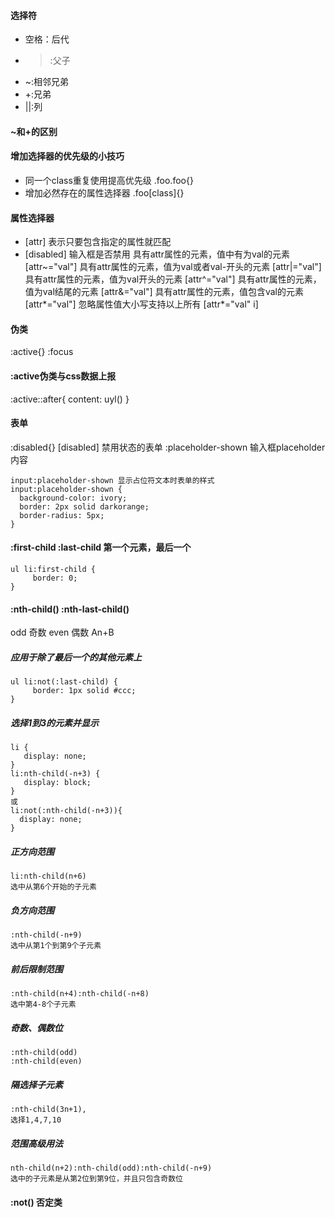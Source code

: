 #### 选择符
* 空格：后代
* >:父子
* ~:相邻兄弟
* +:兄弟
* ||:列

#### ~和+的区别

#### 增加选择器的优先级的小技巧
* 同一个class重复使用提高优先级
.foo.foo{}
* 增加必然存在的属性选择器 
.foo[class]{}

#### 属性选择器
* [attr]  表示只要包含指定的属性就匹配
* [disabled]  输入框是否禁用
具有attr属性的元素，值中有为val的元素 [attr~="val"]
具有attr属性的元素，值为val或者val-开头的元素 [attr|="val"]
具有attr属性的元素，值为val开头的元素  [attr^="val"]
具有attr属性的元素，值为val结尾的元素 [attr&="val"]
具有attr属性的元素，值包含val的元素 [attr*="val"]
忽略属性值大小写支持以上所有 [attr*="val" i]

#### 伪类
:active{}
:focus

#### :active伪类与css数据上报
:active::after{
     content: uyl()
}

#### 表单
:disabled{}  [disabled] 禁用状态的表单
:placeholder-shown  输入框placeholder内容
```
input:placeholder-shown 显示占位符文本时表单的样式
input:placeholder-shown {
  background-color: ivory;
  border: 2px solid darkorange;
  border-radius: 5px;
}
```
#### :first-child  :last-child  第一个元素，最后一个
```
ul li:first-child {
     border: 0;
}
```
#### :nth-child() :nth-last-child()
odd 奇数
even 偶数
An+B 

##### 应用于除了最后一个的其他元素上
```
ul li:not(:last-child) {
     border: 1px solid #ccc;
}
```
##### 选择1到3的元素并显示
```
li {
   display: none;
}
li:nth-child(-n+3) {
   display: block;
}
或
li:not(:nth-child(-n+3)){
  display: none;
}
```
##### 正方向范围
```
li:nth-child(n+6)
选中从第6个开始的子元素
```
##### 负方向范围
```
:nth-child(-n+9)
选中从第1个到第9个子元素
```
##### 前后限制范围
```
:nth-child(n+4):nth-child(-n+8)
选中第4-8个子元素

```
##### 奇数、偶数位
```
:nth-child(odd)
:nth-child(even)
```
##### 隔选择子元素
```
:nth-child(3n+1),
选择1,4,7,10
```
##### 范围高级用法
```
nth-child(n+2):nth-child(odd):nth-child(-n+9)
选中的子元素是从第2位到第9位，并且只包含奇数位
```
#### :not()  否定类